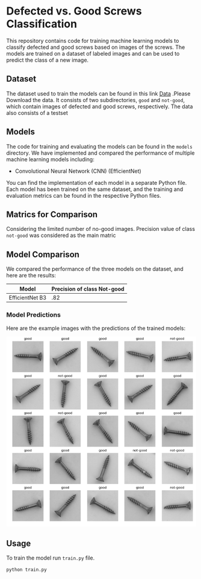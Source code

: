 # Defected vs. Good Screws Classification

This repository contains code for training machine learning models to classify defected and good screws based on images of the screws. The models are trained on a dataset of labeled images and can be used to predict the class of a new image.

## Dataset

The dataset used to train the models can be found in this link [Data](https://drive.google.com/file/d/11ozVs6zByFjs9viD3VIIP6qKFgjZwv9E/view) .Please Download the data. It consists of two subdirectories, `good` and `not-good`, which contain images of defected and good screws, respectively. The data also consists of a testset

## Models

The code for training and evaluating the models can be found in the `models` directory. We have implemented and compared the performance of multiple machine learning models including:

- Convolutional Neural Network (CNN) (EfficientNet)


You can find the implementation of each model in a separate Python file. Each model has been trained on the same dataset, and the training and evaluation metrics can be found in the respective Python files.
## Matrics for Comparison
Considering the limited number of no-good images. Precision value of class `not-good` was considered as the main matric
## Model Comparison

We compared the performance of the three models on the dataset, and here are the results:

| Model                        | Precision of class Not-good |
|------------------------------|----------|
| EfficientNet B3| .82     |


### Model Predictions

Here are the example images with the predictions of the trained models:



![Example 1 Input Image](model_output.png "Example 1 Input Image")



## Usage

To train the model run `train.py` file. 

```python
python train.py 
